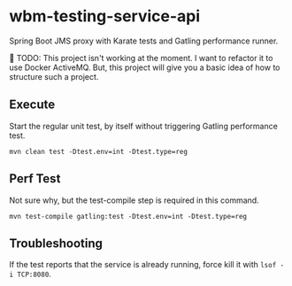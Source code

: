 # wbm-testing-service-api

Spring Boot JMS proxy with Karate tests and Gatling performance runner.

&#x1F34E; TODO:  This project isn't working at the moment. I want to refactor it to use Docker ActiveMQ.  But, this project will give you a basic idea of how to structure such a project.

## Execute

Start the regular unit test, by itself without triggering Gatling performance test.

    mvn clean test -Dtest.env=int -Dtest.type=reg


## Perf Test

Not sure why, but the test-compile step is required in this command.

    mvn test-compile gatling:test -Dtest.env=int -Dtest.type=reg


## Troubleshooting

If the test reports that the service is already running, force kill it with `lsof -i TCP:8080`.
